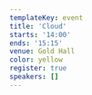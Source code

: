 ```yaml
---
templateKey: event
title: 'Cloud'
starts: '14:00'
ends: '15:15'
venue: Gold Hall
color: yellow
register: true
speakers: []
---
```

